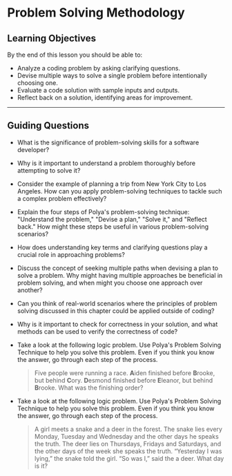 # Problem Solving Methodology

## Learning Objectives

By the end of this lesson you should be able to:

- Analyze a coding problem by asking clarifying questions.
- Devise multiple ways to solve a single problem before intentionally choosing one.
- Evaluate a code solution with sample inputs and outputs.
- Reflect back on a solution, identifying areas for improvement.

---

## Guiding Questions

- What is the significance of problem-solving skills for a software developer?

- Why is it important to understand a problem thoroughly before attempting to solve it?

- Consider the example of planning a trip from New York City to Los Angeles. How can you apply problem-solving techniques to tackle such a complex problem effectively?

- Explain the four steps of Polya's problem-solving technique: "Understand the problem," "Devise a plan," "Solve it," and "Reflect back." How might these steps be useful in various problem-solving scenarios?

- How does understanding key terms and clarifying questions play a crucial role in approaching problems?

- Discuss the concept of seeking multiple paths when devising a plan to solve a problem. Why might having multiple approaches be beneficial in problem solving, and when might you choose one approach over another?

- Can you think of real-world scenarios where the principles of problem solving discussed in this chapter could be applied outside of coding?

- Why is it important to check for correctness in your solution, and what methods can be used to verify the correctness of code?

- Take a look at the following logic problem. Use Polya's Problem Solving Technique to help you solve this problem. Even if you think you know the answer, go through each step of the process.

  > Five people were running a race. **A**iden finished before **B**rooke, but behind **C**ory. **D**esmond finished before **E**leanor, but behind **B**rooke. What was the finishing order?

- Take a look at the following logic problem. Use Polya's Problem Solving Technique to help you solve this problem. Even if you think you know the answer, go through each step of the process.

  > A girl meets a snake and a deer in the forest. The snake lies every Monday, Tuesday and Wednesday and the other days he speaks the truth. The deer lies on Thursdays, Fridays and Saturdays, and the other days of the week she speaks the truth. “Yesterday I was lying,” the snake told the girl. “So was I,” said the a deer. What day is it?
